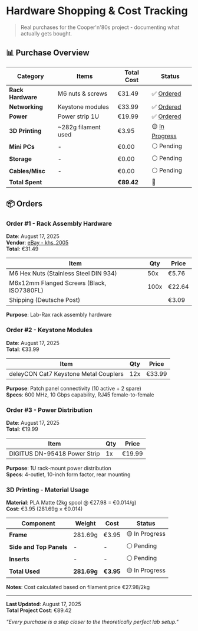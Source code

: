 # Hardware Shopping & Cost Tracking

> Real purchases for the Cooper'n'80s project - documenting what actually gets bought.

## 📊 Purchase Overview

| Category | Items | Total Cost | Status |
|----------|-------|------------|--------|
| **Rack Hardware** | M6 nuts & screws | €31.49 | ✅ [Ordered](#order-1) |
| **Networking** | Keystone modules | €33.99 | ✅ [Ordered](#order-2) |
| **Power** | Power strip 1U | €19.99 | ✅ [Ordered](#order-3) |
| **3D Printing** | ~282g filament used | €3.95 | 🟡 [In Progress](#3d-printing) |
| **Mini PCs** | - | €0.00 | ⚪ Pending |
| **Storage** | - | €0.00 | ⚪ Pending |
| **Cables/Misc** | - | €0.00 | ⚪ Pending |
| **Total Spent** | | **€89.42** | 🚀 |

## 📦 Orders

### Order #1 - Rack Assembly Hardware
**Date**: August 17, 2025  
**Vendor**: [eBay - khs_2005](https://www.ebay.de/str/khs2005)  
**Total**: €31.49  

| Item | Qty | Price |
|------|-----|-------|
| M6 Hex Nuts (Stainless Steel DIN 934) | 50x | €5.76 |
| M6x12mm Flanged Screws (Black, ISO7380FL) | 100x | €22.64 |
| Shipping (Deutsche Post) | | €3.09 |

**Purpose**: Lab-Rax rack assembly hardware

### Order #2 - Keystone Modules
**Date**: August 17, 2025  
**Total**: €33.99  

| Item | Qty | Price |
|------|-----|-------|
| deleyCON Cat7 Keystone Metal Couplers | 12x | €33.99 |

**Purpose**: Patch panel connectivity (10 active + 2 spare)  
**Specs**: 600 MHz, 10 Gbps capability, RJ45 female-to-female

### Order #3 - Power Distribution
**Date**: August 17, 2025  
**Total**: €19.99  

| Item | Qty | Price |
|------|-----|-------|
| DIGITUS DN-95418 Power Strip | 1x | €19.99 |

**Purpose**: 1U rack-mount power distribution  
**Specs**: 4-outlet, 10-inch form factor, rear mounting

### 3D Printing - Material Usage
**Material**: PLA Matte (2kg spool @ €27.98 = €0.014/g)  
**Cost**: €3.95 (281.69g × €0.014)  

| Component | Weight | Cost | Status |
|-----------|--------|------|--------|
| **Frame** | 281.69g | €3.95 | 🟡 In Progress |
| **Side and Top Panels** | - | - | ⚪ Pending |
| **Inserts** | - | - | ⚪ Pending |
| **Total Used** | **281.69g** | **€3.95** | 🟡 In Progress |

**Notes**: Cost calculated based on filament price €27.98/2kg

---

**Last Updated**: August 17, 2025  
**Total Project Cost**: €89.42

*"Every purchase is a step closer to the theoretically perfect lab setup."*